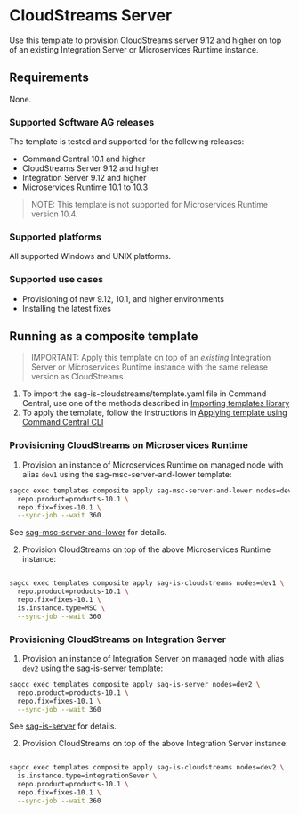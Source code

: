 <!-- Copyright 2013 - 2018 Software AG, Darmstadt, Germany and/or its licensors

   SPDX-License-Identifier: Apache-2.0

    Licensed under the Apache License, Version 2.0 (the "License");
    you may not use this file except in compliance with the License.
    You may obtain a copy of the License at

        http://www.apache.org/licenses/LICENSE-2.0

    Unless required by applicable law or agreed to in writing, software
    distributed under the License is distributed on an "AS IS" BASIS,
     WITHOUT WARRANTIES OR CONDITIONS OF ANY KIND, either express or implied.
     See the License for the specific language governing permissions and

     limitations under the License.                                                  

-->

# CloudStreams Server

Use this template to provision CloudStreams server 9.12 and higher on top of an existing Integration Server or Microservices Runtime instance.

## Requirements

None.

### Supported Software AG releases

The template is tested and supported for the following releases:

* Command Central 10.1 and higher
* CloudStreams Server 9.12 and higher
* Integration Server 9.12 and higher
* Microservices Runtime 10.1 to 10.3
> NOTE: This template is not supported for Microservices Runtime version 10.4.

### Supported platforms

All supported Windows and UNIX platforms.

### Supported use cases

* Provisioning of new 9.12, 10.1, and higher environments
* Installing the latest fixes

## Running as a composite template

> IMPORTANT: Apply this template on top of an _existing_ Integration Server or Microservices Runtime instance with the same release version as CloudStreams.

1. To import the sag-is-cloudstreams/template.yaml file in Command Central, use one of the methods described in [Importing templates library](https://github.com/SoftwareAG/sagdevops-templates/wiki/Importing-templates-library)
2. To apply the template, follow the instructions in [Applying template using Command Central CLI](https://github.com/SoftwareAG/sagdevops-templates/wiki/Using-default-templates#applying-template-using-command-central-cli)

### Provisioning CloudStreams on Microservices Runtime

1. Provision an instance of Microservices Runtime on managed node with alias `dev1` using the sag-msc-server-and-lower template:

```bash
sagcc exec templates composite apply sag-msc-server-and-lower nodes=dev1 \
  repo.product=products-10.1 \
  repo.fix=fixes-10.1 \
  --sync-job --wait 360
```

See [sag-msc-server-and-lower](../sag-msc-server-and-lower/) for details.

2. Provision CloudStreams on top of the above Microservices Runtime instance:

```bash

sagcc exec templates composite apply sag-is-cloudstreams nodes=dev1 \
  repo.product=products-10.1 \
  repo.fix=fixes-10.1 \
  is.instance.type=MSC \
  --sync-job --wait 360
```

### Provisioning CloudStreams on Integration Server

1. Provision an instance of Integration Server on managed node with alias `dev2` using the sag-is-server template:

```bash
sagcc exec templates composite apply sag-is-server nodes=dev2 \
  repo.product=products-10.1 \
  repo.fix=fixes-10.1 \
  --sync-job --wait 360
```

See [sag-is-server](../sag-is-server/) for details.

2. Provision CloudStreams on top of the above Integration Server instance:

```bash

sagcc exec templates composite apply sag-is-cloudstreams nodes=dev2 \
  is.instance.type=integrationSever \
  repo.product=products-10.1 \
  repo.fix=fixes-10.1 \
  --sync-job --wait 360
```
